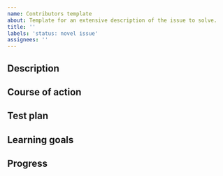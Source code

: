 ```yaml
---
name: Contributors template
about: Template for an extensive description of the issue to solve.
title: ''
labels: 'status: novel issue'
assignees: ''
---
```


Description
-----------

Course of action
----------------

Test plan
---------

Learning goals
--------------

Progress
--------
